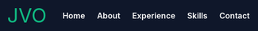 ```yaml
---
layout: none
title: Joshua Vera O'Steen
---
```


<!DOCTYPE html>
<html lang="en">
<head>
  <meta charset="UTF-8">
  <meta name="viewport" content="width=device-width, initial-scale=1.0">
  <title>Joshua Vera O'Steen</title>
  <link rel="preconnect" href="https://fonts.googleapis.com">
  <link rel="preconnect" href="https://fonts.gstatic.com" crossorigin>
  <link href="https://fonts.googleapis.com/css2?family=Inter:wght@400;600;800&family=Pacifico&display=swap" rel="stylesheet">
  <style>
    :root {
      --bg-dark: #0f172a;
      --text-light: #ffffff;
      --primary: #10b981;
      --nav-link-hover: #3b82f6;
      --timeline-bg: #1f2937;
      --timeline-hover: #374151;
      --skill-bg: #242f3e;
    }
    html, body {
      background-color: var(--bg-dark); /* still good */
      position: relative;
      z-index: 1;
      font-family: 'Inter', sans-serif;
      color: var(--text-light);
      overflow-x: hidden;
      overscroll-behavior-y: none;
      margin: 0;
      padding: 0;
      height: 100%;
      max-width: 100vw;
      /*scroll-padding-top: 80px;*/
      scroll-snap-type: y mandatory;
      scroll-behavior: smooth;
    }
    header {
      position: fixed;
      top: 0;
      left: 0;
      width: 100%;
      display: flex;
      flex-direction: row;
      align-items: center;
      padding: 1rem 2rem;
      background-color: var(--bg-dark);
      z-index: 1000;
    }
    .overlay {
      position: absolute;
      left: 0;
      width: 100%;
      height: 3.5rem;             /* matches line-height of content */
      background-color: var(--primary);
      overflow: hidden;
    }

    .name-overlay {
      top: calc(50% - 2.5rem);    /* adjust to hover over your name */
      animation: slideInOut 1.2s ease forwards;
      animation-delay: 0s;
    }

    .text-overlay {
      top: 50%;                   /* adjust to hover over the subtitle */
      animation: slideInOut 1.2s ease forwards;
      animation-delay: 0.3s;
    }

    @keyframes slideInOut {
      0% { transform: translateX(-100%); }
      40% { transform: translateX(0); }
      60% { transform: translateX(0); }
      100% { transform: translateX(100%); }
    }
    #hero h1, #hero .hero-text {
      opacity: 0;
      ^[transform: translateY(20px);]({"attribution":{"attributableIndex":"0-6"}})
      ^[animation: fadeSlide 0.6s ease forwards;]({"attribution":{"attributableIndex":"0-7"}})
      ^[animation-delay: 1.5s;  /* just after overlays (~1.2s + small gap) */]({"attribution":{"attributableIndex":"0-8"}})
    }

    @keyframes fadeSlide {
      ^[to { opacity: 1; transform: translateY(0); }]({"attribution":{"attributableIndex":"0-9"}})
    }
    .logo {
      font-family: 'Pacifico', cursive;
      font-size: 2.5rem;
      color: var(--primary);
      cursor: pointer;
      text-decoration: none;
      margin-right: 2rem;
    }
    .nav-links {
      display: flex;
      gap: 1.5rem;
    }
    .nav-links a {
      color: var(--text-light);
      display: inline-block;
      padding: 0.5rem 0;
      font-weight: 600;
      text-decoration: none;
      font-size: 1rem;
      transition: color 0.2s;
    }
    .nav-links a:hover {
      color: var(--nav-link-hover);
    }
    section {
      min-height: 100vh;
      display: flex;
      align-items: center;
      justify-content: center;
      flex-direction: column;
      padding: 0 2rem 2rem;
      scroll-margin-top: 100px;
      text-align: center;
      opacity: 0;
      transform: translateY(30px);
      transition: opacity 0.8s ease, transform 0.8s ease;
      color: var(--text-light);
      background-color: transparent; /* allow canvas to show through */
    }
    section h2 {
      margin-top: 3rem;
    }
    section.visible {
      opacity: 1;
      transform: translateY(0);
    }
    /* Hero section */
    #hero {
      height: 100vh;
      margin: 0;
      padding: 0;
      display: flex;
      flex-direction: column;
      justify-content: center;
      align-items: center;
      position: relative;
      z-index: 1;
      text-align: center;
      overflow: hidden;
    }
    h1 {
      font-size: 5rem;
      margin: 1rem 0 0.75rem;
      color: var(--text-light);
    }
    .hero-text p {
      font-size: 1.75rem;
      max-width: 900px;
      margin: 0.75rem auto;
      line-height: 1.4;
      color: var(--text-light);
    }
    .highlight-green { color: #10b981; font-weight: 600; }
    .highlight-yellow { color: #eab308; font-weight: 600; }
    .highlight-orange { color: #f59e0b; font-weight: 600; }
    /* Experience Timeline */
    #experience {
      position: relative;
      padding-top: 4rem;
    }
    #experience h2 {
      font-size: 2.5rem;
      margin-bottom: 1rem;
    }
    #about h2 {
      font-size: 2.5rem;
      margin-bottom: 1rem;
    }
    .timeline {
      position: relative;
      max-width: 900px;
      margin: 2rem 0;
      padding-left: 2rem;
    }
    .timeline::before {
      content: '';
      position: absolute;
      left: 40px;
      top: 0;
      bottom: 0;
      width: 4px;
      background: var(--primary);
      border-radius: 2px;
    }
    .exp-item {
      position: relative;
      margin: 2rem 0;
      padding-left: 3rem;
      text-align: left;
    }
    .exp-item::before {
      content: '';
      position: absolute;
      left: 28px;
      top: 0;
      width: 24px;
      height: 24px;
      background: var(--primary);
      border-radius: 50%;
      border: 4px solid var(--timeline-bg);
    }
    .exp-box {
      background: var(--timeline-bg);
      padding: 1rem 1.5rem;
      border-radius: 0.75rem;
      transition: background 0.3s;
    }
    .exp-item:hover .exp-box {
      background: var(--timeline-hover);
    }
    .exp-title {
      font-size: 1.25rem;
      font-weight: 600;
      margin: 0;
      color: var(--primary);
    }
    .exp-company {
      font-size: 1rem;
      margin: 0.25rem 0;
      color: #eab308;
    }
    .exp-details {
      display: none;
      margin-top: 0.5rem;
      font-size: 0.95rem;
      line-height: 1.4;
    }
    .exp-item:hover .exp-details {
      display: block;
    }
    /* Skills Section */
    #skills {
      padding-top: 4rem;
    }
    #skills h2 {
      font-size: 2.5rem;
      margin-bottom: 1rem;
    }
    .skills-grid {
      display: grid;
      grid-template-columns: repeat(auto-fit, minmax(200px, 1fr));
      gap: 1rem;
      justify-content: center;
      justify-items: center;
      max-width: 1000px;
      margin: 1rem auto 0;
    }
    .skill-box {
      background: var(--skill-bg);
      padding: 1rem;
      border-radius: 0.5rem;
      text-align: center;
      font-size: 1rem;
      font-weight: 600;
      width: 100%;
      max-width: 220px;
      
      /* Flexbox centering */
      display: flex;
      align-items: center;
      justify-content: center;
      text-align: center;
      min-height: 100px; /* ensures enough height for visual balance */
      padding: 1rem;
    }
        /* Canvas styling */
    #background-canvas {
      position: fixed;
      top: 0;
      left: 0;
      width: 100vw;
      height: 100vh;
      z-index: 0; /* was -1 */
      background: transparent;
      pointer-events: none;
    }
    @media (max-width: 768px) {
    html {
      scroll-padding-top: 100px; /* adjust if needed */
    }
    header {
      flex-direction: column;
      align-items: flex-start;
      padding: 1rem;
      gap: 0.5rem;
    }

    .logo {
      font-size: 2rem;
      margin-bottom: 0.5rem;
    }

    .nav-links {
      flex-wrap: wrap;
      gap: 1rem;
      justify-content: flex-start;
      width: 100%;
    }

    .nav-links a {
      font-size: 0.95rem;
      padding: 0.25rem 0;
    }

    h1 {
      font-size: 2.75rem;
    }

    .hero-text p {
      font-size: 1.1rem;
      padding: 0 1rem;
    }

    section {
      padding: 0rem 1rem 2rem;
    }
  }
  </style>
</head>
<body>
  <canvas id="background-canvas"></canvas>
  <header>
    <a href="#hero" class="logo">JVO</a>
    <nav class="nav-links">
      <a href="#hero">Home</a>
      <a href="#about">About</a>
      <a href="#experience">Experience</a>
      <a href="#skills">Skills</a>
      <a href="#contact">Contact</a>
    </nav>
  </header>

  <section id="hero">
    <div class="overlay name-overlay"></div>
    <div class="overlay text-overlay"></div>
    <h1>Joshua Vera O'Steen</h1>
    <div class="hero-text">
      <p><span class="highlight-green">Senior Data Scientist</span> driving <span class="highlight-orange">machine learning solutions</span> in real estate finance, risk analytics, and strategic decisioning.</p>
      <p>Currently leading high-impact projects at <span class="highlight-green">Fannie Mae</span> and pursuing an MPS in AI Management at <span class="highlight-green">Georgetown University</span>.</p>
    </div>
  </section>
  <section id="about">
    <h2>About Me</h2>
    <p>Hi! I’m Josh Vera O’Steen — a Senior Data Scientist at Fannie Mae with a background in statistics, political science, and a growing passion for leadership and real estate. I combine analytical rigor with strategic thinking to build models and solutions that drive real-world impact.</p>
    <h3><strong><span class="highlight-yellow">Background:</span></strong></h3>
    <p>I hold a Bachelor of Science in Statistics and a Bachelor of Arts in Political Science from American University. I’m currently pursuing a Master of Professional Studies in Artificial Intelligence Management at Georgetown University, where I’m deepening my understanding of how AI can be deployed responsibly and effectively at scale — particularly from a leadership and organizational strategy perspective.</p>
    <p>At Fannie Mae, I work on the Collateral Products & Modeling team, working on projects aimed at modernizing property valuation — blending advanced modeling techniques with policy and business decision-making. I love collaborating with cross-functional teams, mentoring junior data scientists, and finding ways to make complex ideas accessible and actionable. </p>
    <h3><strong><span class="highlight-yellow">Outside of Work:</span></strong></h3>
    <p>Hailing from Seattle, I am an avid coffee drinker and enjoy finding great coffees. Besides coffee, I’m also a big foodie and am a consistent Beli user, always looking for the best restaurants, bars, and bakeries. I also love to travel the world, going to as many places as I can (a personal favorite place to visit is Mexico City). Finally, as any good data scientist, I am always curious. I love trying new things and it’s my curiosity that drove me to make this website! Hope you enjoy and please reach out if you’d like to connect.</p>
  </section>

  <section id="experience">
    <h2>Work Experience</h2>
    <div class="timeline">
      <div class="exp-item">
        <div class="exp-box">
          <p class="exp-title">Senior Data Science Associate</p>
          <p class="exp-company">Fannie Mae, Washington, D.C. (Sept 2024–Present)</p>
          <p class="exp-details">Contributed to research supporting the expansion of Fannie Mae’s Value Acceptance program. Led the 2024 Cost-Benefit Analysis for Value Acceptance and continue to work on Value Acceptance research and design.</p>
        </div>
      </div>
      <div class="exp-item">
        <div class="exp-box">
          <p class="exp-title">Data Science Associate</p>
          <p class="exp-company">Fannie Mae, Washington, D.C. (Sept 2023–Sept 2024)</p>
          <p class="exp-details">Joined the Collateral Products & Modeling team. Led research on appraisal bias mitigation. Authored three research memos and served as Project Lead, managing an intern on an appraisal bias mitigation project.</p>
        </div>
      </div>
      <div class="exp-item">
        <div class="exp-box">
          <p class="exp-title">Analytics & Modeling Associate</p>
          <p class="exp-company">Fannie Mae, Washington, D.C. (July 2022–Sept 2023)</p>
          <p class="exp-details">Completed an 11-week program at Fannie Mae, enhancing programming and statistical skills, then spent one year on the Collateral Products & Modeling team on a trial basis.</p>
        </div>
      </div>
      <div class="exp-item">
        <div class="exp-box">
          <p class="exp-title">Spring Data Analyst</p>
          <p class="exp-company">Grassroots Analytics, Washington, D.C. (Jan–June 2022)</p>
          <p class="exp-details">Provided fundraising and data support to clients, working closely with fundraising strategists to assess campaigns’ operations, developed lists of donors using Stata, and offered guidance to maximize money raised.</p>
        </div>
      </div>
      <div class="exp-item">
        <div class="exp-box">
          <p class="exp-title">Consumer Insights Intern</p>
          <p class="exp-company">Giant Food, Hyattsville, MD (June–Aug 2021)</p>
          <p class="exp-details">Led market research on Gen-Z grocery shopping habits using surveys and secondary research. Led a competitive insights project for the Healthy Living team to analyze competitor strategies in healthy living and nutrition.</p>
        </div>
      </div>
      <div class="exp-item">
        <div class="exp-box">
          <p class="exp-title">Research Fellow</p>
          <p class="exp-company">American University Center for Data Science, Washington, D.C. (Sept 2020–June 2021)</p>
          <p class="exp-details">Served as Research Assistant with Professor Andrew Ballard on legislative behavior research using text analysis and machine learning techniques.</p>
        </div>
      </div>
    </div>
  </section>

  <section id="skills">
    <h2>Skills</h2>
    <div class="skills-grid">
      <div class="skill-box">Python</div>
      <div class="skill-box">R</div>
      <div class="skill-box">SQL</div>
      <div class="skill-box">Stata</div>
      <div class="skill-box">Machine Learning (Regression & Classification Techniques)</div>
      <div class="skill-box">A/B Testing</div>
      <div class="skill-box">Data Visualization</div>
      <div class="skill-box">AWS (S3, SageMaker, Ground Truth)</div>
      <div class="skill-box">Technical Writing</div>
      <div class="skill-box">Spanish (Professional Working Proficiency)</div>
      <div class="skill-box">Appraisal Bias Research</div>
      <div class="skill-box">Project Management</div>
    </div>
  </section>

  <section id="contact">
    <h2>Contact</h2>
    <p>Email: <a href="mailto:osteenjv@gmail.com" style="color: var(--text-light); text-decoration: underline;">osteenjv@gmail.com</a></p>
    <p>GitHub: <a href="https://github.com/jvosteen" target="_blank" style="color: var(--text-light); text-decoration: underline;">@jvosteen</a></p>
    <p>LinkedIn: <a href="https://linkedin.com/in/jvosteen" target="_blank" style="color: var(--text-light); text-decoration: underline;">jvosteen</a></p>
  </section>
<script src="/assets/js/needed.js"></script>
</body>
</html>